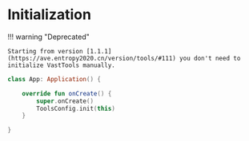 # Initialization

!!! warning "Deprecated"

    Starting from version [1.1.1](https://ave.entropy2020.cn/version/tools/#111) you don't need to initialize VastTools manually.

```kotlin
class App: Application() {

    override fun onCreate() {
        super.onCreate()
        ToolsConfig.init(this)
    }

}
```
